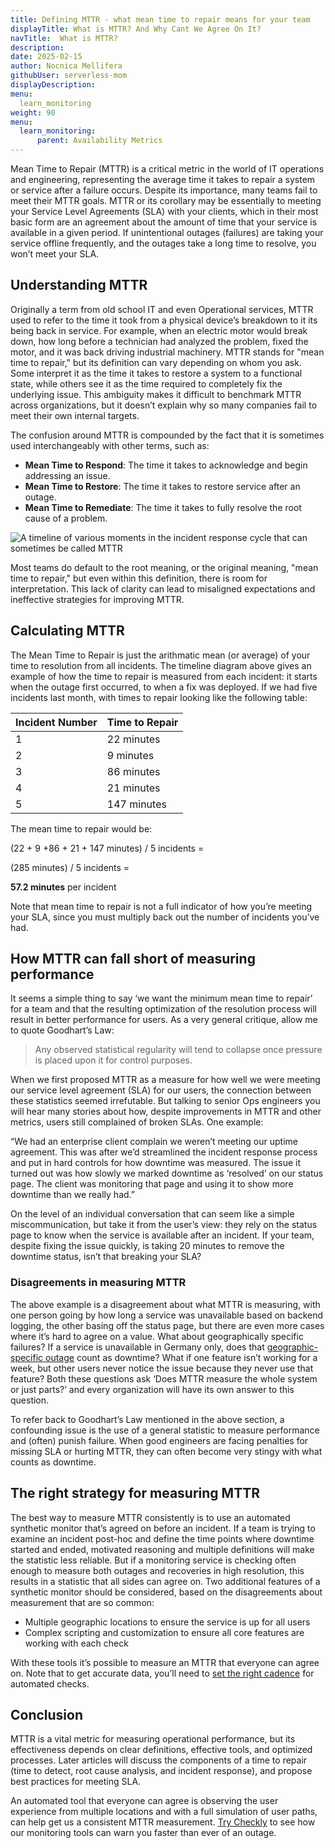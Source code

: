 ```yaml
---
title: Defining MTTR - what mean time to repair means for your team
displayTitle: What is MTTR? And Why Cant We Agree On It?
navTitle:  What is MTTR?
description: 
date: 2025-02-15
author: Nocnica Mellifera
githubUser: serverless-mom
displayDescription: 
menu:
  learn_monitoring
weight: 90
menu:
  learn_monitoring:
      parent: Availability Metrics
---
```

Mean Time to Repair (MTTR) is a critical metric in the world of IT operations and engineering, representing the average time it takes to repair a system or service after a failure occurs. Despite its importance, many teams fail to meet their MTTR goals. MTTR or its corollary may be essentially to meeting your Service Level Agreements (SLA) with your clients, which in their most basic form are an agreement about the amount of time that your service is available in a given period. If unintentional outages (failures) are taking your service offline frequently, and the outages take a long time to resolve, you won’t meet your SLA.

## Understanding MTTR

Originally a term from old school IT and even Operational services, MTTR used to refer to the time it took from a physical device’s breakdown to it its being back in service. For example, when an electric motor would break down, how long before a technician had analyzed the problem, fixed the motor, and it was back driving industrial machinery. MTTR stands for "mean time to repair," but its definition can vary depending on whom you ask. Some interpret it as the time it takes to restore a system to a functional state, while others see it as the time required to completely fix the underlying issue. This ambiguity makes it difficult to benchmark MTTR across organizations, but it doesn’t explain why so many companies fail to meet their own internal targets.

The confusion around MTTR is compounded by the fact that it is sometimes used interchangeably with other terms, such as:

- **Mean Time to Respond**: The time it takes to acknowledge and begin addressing an issue.
- **Mean Time to Restore**: The time it takes to restore service after an outage.
- **Mean Time to Remediate**: The time it takes to fully resolve the root cause of a problem.

![A timeline of various moments in the incident response cycle that can sometimes be called MTTR](/mttr-timeline.png)

Most teams do default to the root meaning, or the original meaning, "mean time to repair," but even within this definition, there is room for interpretation. This lack of clarity can lead to misaligned expectations and ineffective strategies for improving MTTR.

## Calculating MTTR

The Mean Time to Repair is just the arithmatic mean (or average) of your time to resolution from all incidents. The timeline diagram above gives an example of how the time to repair is measured from each incident: it starts when the outage first occurred, to when a fix was deployed. If we had five incidents last month, with times to repair looking like the following table:

| Incident Number | Time to Repair |
| --- | --- |
| 1 | 22 minutes |
| 2 | 9 minutes |
| 3 | 86 minutes |
| 4 | 21 minutes |
| 5 | 147 minutes |

The mean time to repair would be: 

(22 + 9 +86 + 21 + 147 minutes) / 5 incidents =

(285 minutes) / 5 incidents = 

**57.2 minutes** per incident

Note that mean time to repair is not a full indicator of how you’re meeting your SLA, since you must multiply back out the number of incidents you’ve had.

## How MTTR can fall short of measuring performance

It seems a simple thing to say ‘we want the minimum mean time to repair’ for a team and that the resulting optimization of the resolution process will result in better performance for users. As a very general critique, allow me to quote Goodhart’s Law:

> Any observed statistical regularity will tend to collapse once pressure is placed upon it for control purposes.

When we first proposed MTTR as a measure for how well we were meeting our service level agreement (SLA) for our users, the connection between these statistics seemed irrefutable. But talking to senior Ops engineers you will hear many stories about how, despite improvements in MTTR and other metrics, users still complained of broken SLAs. One example:

“We had an enterprise client complain we weren’t meeting our uptime agreement. This was after we’d streamlined the incident response process and put in hard controls for how downtime was measured. The issue it turned out was how slowly we marked downtime as ‘resolved’ on our status page. The client was monitoring that page and using it to show more downtime than we really had.”

On the level of an individual conversation that can seem like a simple miscommunication, but take it from the user’s view: they rely on the status page to know when the service is available after an incident. If your team, despite fixing the issue quickly, is taking 20 minutes to remove the downtime status, isn’t that breaking your SLA?

### Disagreements in measuring MTTR

The above example is a disagreement about what MTTR is measuring, with one person going by how long a service was unavailable based on backend logging, the other basing off the status page, but there are even more cases where it’s hard to agree on a value. What about geographically specific failures? If a service is unavailable in Germany only, does that [geographic-specific outage](https://www.checklyhq.com/docs/monitoring/global-locations/) count as downtime? What if one feature isn’t working for a week, but other users never notice the issue because they never use that feature? Both these questions ask ‘Does MTTR measure the whole system or just parts?’ and every organization will have its own answer to this question. 

To refer back to Goodhart’s Law mentioned in the above section, a confounding issue is the use of a general statistic to measure performance and (often) punish failure. When good engineers are facing penalties for missing SLA or hurting MTTR, they can often become very stingy with what counts as downtime.

## The right strategy for measuring MTTR

The best way to measure MTTR consistently is to use an automated synthetic monitor that’s agreed on before an incident. If a team is trying to examine an incident post-hoc and define the time points where downtime started and ended, motivated reasoning and multiple definitions will make the statistic less reliable. But if a monitoring service is checking often enough to measure both outages and recoveries in high resolution, this results in a statistic that all sides can agree on. Two additional features of a synthetic monitor should be considered, based on the disagreements about measurement that are so common:

- Multiple geographic locations to ensure the service is up for all users
- Complex scripting and customization to ensure all core features are working with each check

With these tools it’s possible to measure an MTTR that everyone can agree on. Note that to get accurate data, you’ll need to [set the right cadence](https://www.checklyhq.com/blog/check-frequency/) for automated checks.

## Conclusion

MTTR is a vital metric for measuring operational performance, but its effectiveness depends on clear definitions, effective tools, and optimized processes. Later articles will discuss the components of a time to repair (time to detect, root cause analysis, and incident response), and propose best practices for meeting SLA.

An automated tool that everyone can agree is observing the user experience from multiple locations and with a full simulation of user paths, can help get us a consistent MTTR measurement. [Try Checkly](http://checklyhq.com) to see how our monitoring tools can warn you faster than ever of an outage.